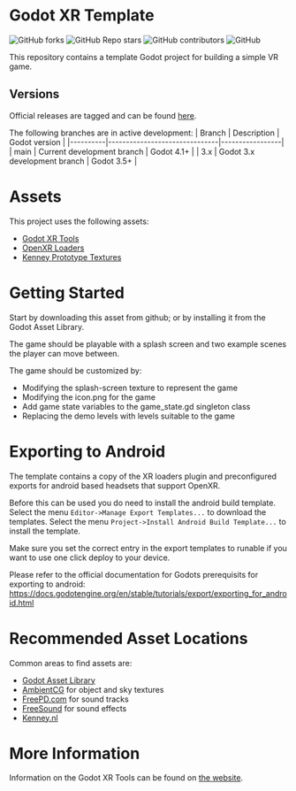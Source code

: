 # Godot XR Template

![GitHub forks](https://img.shields.io/github/forks/godotvr/godot-xr-template?style=plastic)
![GitHub Repo stars](https://img.shields.io/github/stars/godotvr/godot-xr-template?style=plastic)
![GitHub contributors](https://img.shields.io/github/contributors/godotvr/godot-xr-template?style=plastic)
![GitHub](https://img.shields.io/github/license/godotvr/godot-xr-template?style=plastic)

This repository contains a template Godot project for building a simple VR game.


## Versions

Official releases are tagged and can be found [here](https://github.com/GodotVR/godot-xr-template/releases).

The following branches are in active development:
|  Branch  |  Description                  |  Godot version  |
|----------|-------------------------------|-----------------|
|   main   | Current development branch    |  Godot 4.1+     |
|    3.x   | Godot 3.x development branch  |  Godot 3.5+     |


# Assets

This project uses the following assets:
 - [Godot XR Tools](https://godotengine.org/asset-library/asset/1515)
 - [OpenXR Loaders](https://github.com/GodotVR/godot_openxr_loaders)
 - [Kenney Prototype Textures](https://godotengine.org/asset-library/asset/780)


# Getting Started

Start by downloading this asset from github; or by installing it from the Godot
Asset Library.

The game should be playable with a splash screen and two example scenes the player
can move between.

The game should be customized by:
 - Modifying the splash-screen texture to represent the game
 - Modifying the icon.png for the game
 - Add game state variables to the game_state.gd singleton class
 - Replacing the demo levels with levels suitable to the game


# Exporting to Android

The template contains a copy of the XR loaders plugin
and preconfigured exports for android based headsets that support OpenXR.

Before this can be used you do need to install the android build template.
Select the menu `Editor->Manage Export Templates...` to download the templates.
Select the menu `Project->Install Android Build Template...` to install the template.

Make sure you set the correct entry in the export templates to runable
if you want to use one click deploy to your device.

Please refer to the official documentation for Godots prerequisits for exporting to android:
https://docs.godotengine.org/en/stable/tutorials/export/exporting_for_android.html

# Recommended Asset Locations

Common areas to find assets are:
 - [Godot Asset Library](https://godotengine.org/asset-library/asset)
 - [AmbientCG](https://ambientcg.com/) for object and sky textures
 - [FreePD.com](https://freepd.com/) for sound tracks
 - [FreeSound](https://freesound.org/) for sound effects
 - [Kenney.nl](https://kenney.nl/) 


# More Information

Information on the Godot XR Tools can be found on [the website](https://godotvr.github.io/godot-xr-tools/).

